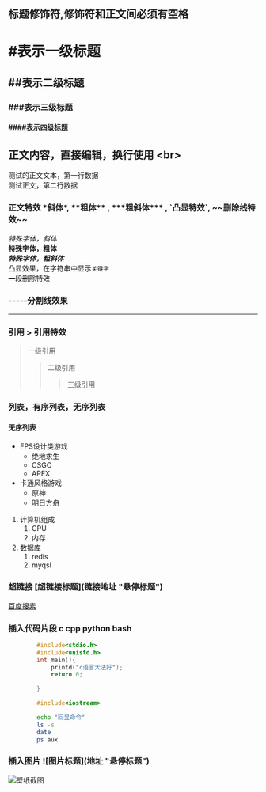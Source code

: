 ## 标题修饰符,修饰符和正文间必须有空格

# #表示一级标题
## ##表示二级标题
### ###表示三级标题
#### ####表示四级标题

## 正文内容，直接编辑，换行使用 \<br\>

   测试的正文文本，第一行数据<br>
   测试正文，第二行数据

### 正文特效 \*斜体\*, \*\*粗体\*\* , \*\*\*粗斜体\*\*\* , \`凸显特效\`, \~\~删除线特效\~\~
*特殊字体，斜体*<br>
**特殊字体，粗体**<br>
***特殊字体，粗斜体***<br>
凸显效果，在字符串中显示`关键字`<br>
~~一段删除特效~~

### \-\-\-\-\-分割线效果

-----

### 引用 \> 引用特效
> 一级引用
>> 二级引用
>>> 三级引用

### 列表，有序列表，无序列表

#### 无序列表
* FPS设计类游戏
  * 绝地求生
  * CSGO
  * APEX
* 卡通风格游戏
  * 原神
  * 明日方舟

1. 计算机组成
    1. CPU
    2. 内存
2. 数据库
    1. redis
    2. myqsl


### 超链接 \[超链接标题\](链接地址 "悬停标题")
[百度搜素](https://www.baidu.com "点击进入")


### 插入代码片段 c cpp python bash

```c
        #include<stdio.h>
        #include<unistd.h>
        int main(){
            printd("c语言大法好");
            return 0;

        }
```

```cpp
        #include<iostream>
```

```bash
        echo "回显命令"
        ls -s
        date
        ps aux
```

### 插入图片 \!\[图片标题]\(地址 "悬停标题")
![壁纸截图](C://Users//张康//Desktop//xx.png "壁纸")


